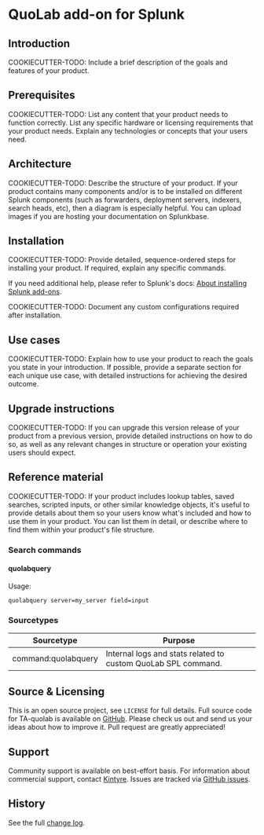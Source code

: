 # QuoLab add-on for Splunk

## Introduction

COOKIECUTTER-TODO: Include a brief description of the goals and features of your product.

## Prerequisites

COOKIECUTTER-TODO: List any content that your product needs to function correctly.
List any specific hardware or licensing requirements that your product needs. Explain any technologies or concepts that your users need.

## Architecture

COOKIECUTTER-TODO: Describe the structure of your product.
If your product contains many components and/or is to be installed on different Splunk components (such as forwarders, deployment servers, indexers, search heads, etc), then a diagram is especially helpful. You can upload images if you are hosting your documentation on Splunkbase.

## Installation

COOKIECUTTER-TODO: Provide detailed, sequence-ordered steps for installing your product. If required, explain any specific commands.

If you need additional help, please refer to Splunk's docs: [About installing Splunk add-ons](https://docs.splunk.com/Documentation/AddOns/released/Overview/Installingadd-ons).

COOKIECUTTER-TODO: Document any custom configurations required after installation.

## Use cases

COOKIECUTTER-TODO: Explain how to use your product to reach the goals you state in your introduction.
If possible, provide a separate section for each unique use case, with detailed instructions for achieving the desired outcome.

## Upgrade instructions

COOKIECUTTER-TODO: If you can upgrade this version release of your product from a previous version, provide detailed instructions on how to do so, as well as any relevant changes in structure or operation your existing users should expect.

## Reference material

COOKIECUTTER-TODO: If your product includes lookup tables, saved searches, scripted inputs, or other similar knowledge objects, it's useful to provide details about them so your users know what's included and how to use them in your product.
You can list them in detail, or describe where to find them within your product's file structure.

### Search commands

#### quolabquery

Usage:

```
quolabquery server=my_server field=input
```

### Sourcetypes

| Sourcetype                             | Purpose                                                                                  |
| -------------------------------------- | ---------------------------------------------------------------------------------------- |
| command:quolabquery | Internal logs and stats related to custom QuoLab SPL command. |

## Source & Licensing

This is an open source project, see `LICENSE` for full details.
Full source code for TA-quolab is available on [GitHub](https://github.com/quolab/splunk-add-on).
Please check us out and send us your ideas about how to improve it. Pull request are greatly appreciated!

## Support

Community support is available on best-effort basis. For information about commercial support, contact [Kintyre](mailto:hello@kintyre.co).
Issues are tracked via [GitHub issues](https://github.com/quolab/splunk-add-on/issues).

## History

See the full [change log](https://github.com/quolab/splunk-add-on/releases).
